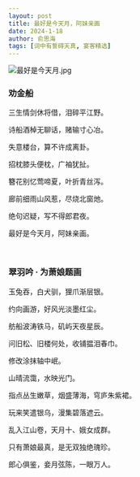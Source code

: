 ```yaml
---
layout: post
title: 最好是今天月，阿妹亲画
date: 2024-1-18
author: 俞思海
tags: [词中有誓碍天真, 宴客精选]
---
```


![最好是今天月.jpg](https://s2.loli.net/2024/01/24/JtjA7TVgx3zaIwm.jpg)

### 劝金船

三生情剑休将借，泪碎平江野。 

诗船酒棹无聊话，赌输寸心冶。 

失意楼台，算不许成离卦。 

招枕膝头便枕，广袖犹扯。

簪花别忆莺啼夏，叶折青丝泻。 

廊前细雨山风惹，尽烧北窗灺。 

绝句迟疑，写不得郎君夜。 

最好是今天月，阿妹亲画。

<br>

### 翠羽吟 · 为萧娘题画

玉兔吞，白犬驯，狸爪渐层银。

约向画游，好风光淡墨红尘。

舫船波涛铁马，矶屿天夜星辰。

问旧松、旧楼何处，收铺揾泪春巾。

修改涂抹轴中岷。

山晴流霭，水映光门。

指点丛生嫩草，烟盛薄海，穹庐朱紫裙。

玩来笑遣银乌，漫集碧落遮云。

乱入江山卷，天月十、娥女成群。

只有萧娘最真，是无双独绝瑰珍。

郎心俱鉴，妾月弦陈，一眼万人。